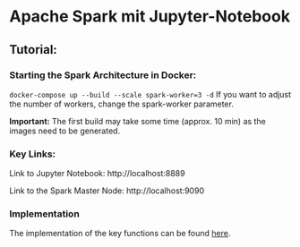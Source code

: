 # Apache Spark mit Jupyter-Notebook

## Tutorial:
### Starting the Spark Architecture in Docker:
`docker-compose up --build --scale spark-worker=3 -d`
If you want to adjust the number of workers, change the spark-worker parameter.

**Important:** The first build may take some time (approx. 10 min) as the images need to be generated.

### Key Links:

Link to Jupyter Notebook: http://localhost:8889

Link to the Spark Master Node: http://localhost:9090

### Implementation

The implementation of the key functions can be found [here](notebooks/QR_Spark.ipynb).

